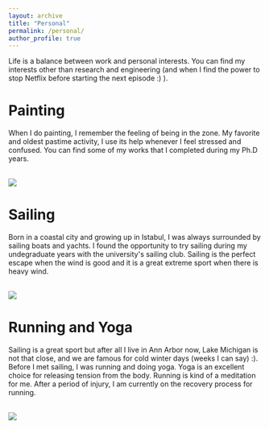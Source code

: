 ```yaml
---
layout: archive
title: "Personal"
permalink: /personal/
author_profile: true
---
```


Life is a balance between work and personal interests. You can find my interests other than research and engineering (and when I find the power to stop Netflix before starting the next episode :) ).

Painting
=======
When I do painting, I remember the feeling of being in the zone. My favorite and oldest pastime activity, I use its help whenever I feel stressed and confused. You can find some of my works that I completed during my Ph.D years.

<br/><img src='/images/painting'>

Sailing
======
Born in a coastal city and growing up in Istabul, I was always surrounded by sailing boats and yachts. I found the opportunity to try sailing during my undegraduate years with the university's sailing club. Sailing is the perfect escape when the wind is good and it is a great extreme sport when there is heavy wind. 

<br/><img src='/images/sailing'>

Running and Yoga
======
Sailing is a great sport but after all I live in Ann Arbor now, Lake Michigan is not that close, and we are famous for cold winter days (weeks I can say) :). Before I met sailing, I was running and doing yoga. Yoga is an excellent choice for releasing tension from the body. Running is kind of a meditation for me. After a period of injury, I am currently on the recovery process for running.

<br/><img src='/images/running'>
